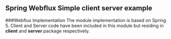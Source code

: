 ## Spring Webflux Simple client server example

###Webflux Implementation
The module implementation is based on Spring 5.
Client and Server code have been included in this module but residing in **client** and **server** package respectively.
